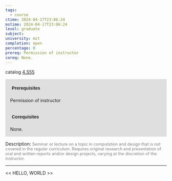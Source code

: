```yaml
---
tags:
  - course
ctime: 2024-04-17T23:06:24
mstime: 2024-04-17T23:06:24
level: graduate
subject: 
university: mit
completion: open
percentage: 0
prereq: Permission of instructor
coreq: None.
---
```


catalog [4.S55](http://student.mit.edu/catalog/m4e.html#4.S55)

<span style="display: block; padding: 15px; background-color: rgb(100, 100, 100, 0.2);"><font id="m_prereq3171_0" style="display: block; font-family: Arial, sans-serif; font-weight: bold; padding: 5px">Prerequisites</font><br><span id="prereq3171_0">Permission of instructor</span></span>
<span style="display: block; padding: 15px; background-color: rgb(100, 100, 100, 0.2);"><font id="m_coreq3171_0" style="display: block; font-family: Arial, sans-serif; font-weight: bold; padding: 5px">Corequisites</font><br><span id="coreq3171_0">None.</span></span>

<font style="">Description:</font>
<font style="color: grey; font-size: 0.8rem;">Seminar or lecture on a topic in computation and design that is not covered in the regular curriculum. Requires original research and presentation of oral and written reports and/or design projects, varying at the discretion of the instructor.</font>



---

<< HELLO, WORLD >>
